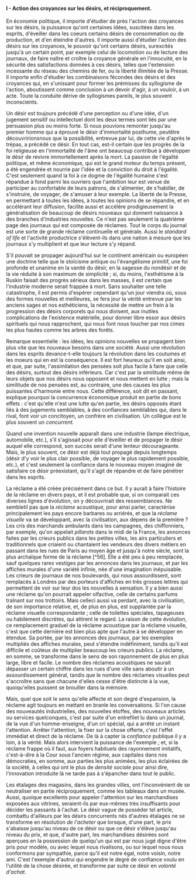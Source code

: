 #### I - Action des croyances sur les désirs, et réciproquement.

En économie politique, il importe d'étudier de près l'action des croyances sur les désirs, la puissance qu'ont certaines idées, suscitées dans les esprits, d'éveiller dans les coeurs certains désirs de consommation ou de production, et d'en éteindre d'autres. Il importe aussi d'étudier l'action des désirs sur les croyances, le pouvoir qu'ont certains désirs, surexcités jusqu'à un certain point, par exemple celui de locomotion ou de lecture des journaux, de faire naître et croître la croyance générale en l'innocuité, en la sécurité des satisfactions données à ces désirs, telles que l'extension incessante du réseau des chemins de fer, ou la liberté illimitée de la Presse. Il importe enfin d'étudier les combinaisons fécondes des désirs et des croyances qui, en s'unissant pour former les prémisses du syllogisme de l'action, aboutissent comme conclusion à un devoir d'agir, à un vouloir, à un acte. Toute la conduite dérive de syllogismes pareils, le plus souvent inconscients.

Un désir est toujours précédé d'une perception ou d'une idée, d'un jugement sensitif ou intellectuel dont les deux termes sont liés par une persuasion plus ou moins forte. Si nous pouvions remonter jusqu'au premier homme qui a éprouvé le désir d'immortalité posthume, peutêtre découvririonsnous que la possibilité, entrevue par lui, de cette vie d'après le trépas, a précédé ce désir. En tout cas, est-il certain que les progrès de la foi religieuse en l'immortalité de l'âme ont beaucoup contribué à développer le désir de revivre immortellement après la mort. La passion de l'égalité politique, et même économique, qui est le grand moteur du temps présent, a été engendrée et nourrie par l'idée et la conviction du droit à l'égalité. C'est seulement quand la foi à ce dogme de l'égalité humaine s'est répandue à fond parmi les ouvriers que l'ambition leur est venue de participer au confortable de leurs patrons, de s'alimenter, de s'habiller, de s'instruire, de voyager, de s'amuser à leur exemple. La liberté de la Presse, en permettant à toutes les idées, à toutes les opinions de se répandre, et en accélérant leur diffusion, facilite aussi et accélère prodigieusement la généralisation de beaucoup de désirs nouveaux qui donnent naissance à des branches d'industries nouvelles. Ce n'est pas seulement la quatrième page des journaux qui est composée de réclames. Tout le corps du journal est une sorte de grande réclame continuelle et générale. Aussi le _standard of life_ et l'activité productrice s'élèvent-ils dans une nation à mesure que les journaux s'y multiplient et que leur lecture s'y répand.

S'il pouvait se propager aujourd'hui sur le continent américain ou européen une doctrine telle que le stoïcisme antique ou l'évangélisme primitif, une foi profonde et unanime en la vanité du désir, en la sagesse du nondésir et de la vie réduite à son maximum de simplicité ; si, du moins, l'esthétisme à la Ruskin faisait des progrès sérieux dans les masses, il est certain que l'industrie moderne serait frappée à mort. Sans souhaiter une telle catastrophe, il est permis d'espérer cependant qu'un jour viendra où, sous des formes nouvelles et meilleures, se fera jour la vérité entrevue par les anciens sages et nos esthéticiens, la nécessité de mettre un frein à la progression des désirs corporels qui nous divisent, aux inutiles complications de l'existence matérielle, pour donner libre essor aux désirs spirituels qui nous rapprochent, qui nous font nous toucher par nos cimes les plus hautes comme les arbres des forêts.

Remarque essentielle : les idées, les opinions nouvelles se propagent bien plus vite que les nouveaux besoins dans une société. Aussi une révolution dans les esprits devance-t-elle toujours la révolution dans les coutumes et les moeurs qui en est la conséquence. Il est fort heureux qu'il en soit ainsi, et que, par suite, l'assimilation des pensées soit plus facile à faire que celle des désirs, surtout des désirs inférieurs. Car c'est par la similitude même de leurs objets que nos désirs nous opposent et nous mettent en lutte ; mais la similitude de nos pensées est, au contraire, une des causes les plus puissantes d'harmonie entre nous. Cette différence, soit dit en passant, explique pourquoi la concurrence économique produit en partie de bons effets : c'est qu'elle n'est une lutte qu'en partie, les désirs opposés étant liés à des jugements semblables, à des confiances semblables qui, dans le rival, font voir un concitoyen, un confrère en civilisation. Un collègue est le plus souvent un _concurrent._

Quand une invention nouvelle apparaît dans une industrie (lampe électrique, automobile, etc.), s'il s'agissait pour elle d'éveiller et de propager le désir auquel elle correspond, son succès serait d'une lenteur décourageante. Mais, le plus souvent, ce désir est déjà tout propagé depuis longtemps (désir d'y voir le plus clair possible, de voyager le plus rapidement possible, etc.), et c'est seulement la confiance dans le nouveau moyen imaginé de satisfaire ce désir préexistant, qu'il s'agit de répandre et de faire pénétrer dans les esprits.

La réclame a été créée précisément dans ce but. Il y aurait à faire l'histoire de la réclame en divers pays, et il est probable que, si on comparait ces diverses lignes d'évolution, on y découvrirait des ressemblances. Ne sembletil pas que la _réclame_ acoustique, pour ainsi parler, caractérise principalement les pays encore barbares ou arriérés, et que la _réclame visuelle_ va se développant, avec la civilisation, aux dépens de la première ? Les cris des marchands ambulants dans les campagnes, des chiffonniers, par exemple, qu'on appelait _pillarots_ dans le midi de la France, les annonces faites par les crieurs publics dans les petites villes, les airs particuliers et traditionnels que criaient ou chantaient les vendeurs des divers métiers en passant dans les rues de Paris au moyen âge et jusqu'à notre siècle, sont la plus archaïque forme de la réclame [^56]. Elle a été peu à peu remplacée, sauf quelques rares vestiges par les annonces dans les journaux, et par les affiches murales d'une variété infinie, née d'une imagination inépuisable. Les crieurs de journaux de nos boulevards, qui nous assourdissent, sont remplacés à Londres par des porteurs d'affiches en très grosses lettres qui permettent de voir sur leur dos les nouvelles à sensation. Il y a bien aussi une réclame qu'on pourrait appeler olfactive, celle de certains parfums traînant sur nos trottoirs. Mais celleci aussi va perdant, avec la civilisation, de son importance relative, et, de plus en plus, est supplantée par la réclame visuelle correspondante ; celle de toilettes spéciales, tapageuses ou habilement discrètes, qui attirent le regard. La raison de cette évolution, ce remplacement graduel de la réclame acoustique par la réclame visuelle, c'est que cette dernière est bien plus apte que l'autre à se développer en étendue. Sa portée, par les annonces des journaux, par les exemples multipliés des affiches murales, peut s'étendre indéfiniment, tandis qu'il est difficile et coûteux de multiplier beaucoup les crieurs publics. La réclame, en somme, se transforme dans le sens de son rayonnement de plus en plus large, libre et facile. Le nombre des réclames acoustiques ne saurait dépasser un certain chiffre dans les rues d'une ville sans aboutir à un assourdissement général, tandis que le nombre des réclames visuelles peut s'accroître sans que chacune d'elles cesse d'être distincte à la vue, quoiqu'elles puissent se brouiller dans la mémoire.

Mais, quel que soit le sens qu'elle affecte et son degré d'expansion, la réclame agit toujours en mettant en branle les conversations. Si l'on cause des nouveautés industrielles, des nouvelles étoffes, des nouveaux articles ou services quelconques, c'est par suite d'un entrefilet lu dans un journal, de la vue d'un homme-enseigne, d'un cri spécial, qui a arrêté un instant l'attention. Arrêter l'attention, la fixer sur la chose offerte, c'est l'effet immédiat et direct de la réclame. De là à capter la _confiance_ publique il y a loin, à la vérité. Mais alors intervient la puissance de l'exemple ; et, si la réclame frappe où il faut, aux foyers habituels des rayonnement imitatifs, c'est-à-dire à la Cour sous l'ancien régime, aux capitales dans nos démocraties, en somme, aux parties les plus animées, les plus éclairées de la société, à celles qui ont le plus de _densité sociale_ pour ainsi dire, l'innovation introduite là ne tarde pas à s'épancher dans tout le public.

Les étalages des magasins, dans les grandes villes, ont l'inconvénient de se neutraliser en partie réciproquement, comme les tableaux dans un musée. Aussi, quoique excellents pour appeler l'attention sur les marchandises exposées aux vitrines, seraient-ils par eux-mêmes très insuffisants pour décider les passants à l'achat. Le désir vague de posséder tel article, combattu d'ailleurs par les désirs concurrents nés d'autres étalages ne se transforme en résolution _de l'acheter_ que lorsque, d'une part, le prix s'abaisse jusqu'au niveau de ce désir ou que ce désir s'élève jusqu'au niveau du prix, et que, d'autre part, les marchandises désirées sont aperçues en la possession de quelqu'un qui est par nous jugé digne d'être pris pour modèle, ou avec lequel nous rivalisons, ou sur lequel nous nous conformons par sympathie, parce qu'il est notre égal, notre voisin, notre ami. C'est l'exemple d'autrui qui engendre le degré de confiance voulu en l'utilité de la chose désirée, et transforme par suite ce désir en _volonté d'achat._
